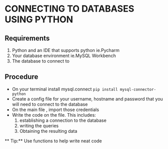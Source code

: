 # CONNECTING TO DATABASES USING PYTHON

## Requirements
1. Python and an IDE that supports python ie.Pycharm
2. Your database environment ie.MySQL Workbench
3. The database to connect to

## Procedure
- On your terminal install mysql.connect
 ``pip install mysql-connector-python``
- Create a config file for your username, hostname and password that you will need to connect to the database
- On the main file , import those credentials
- Write the code on the file. This includes:
  1. establishing a connection to the database
  2. writing the queries
  3. Obtaining the resulting data




** Tip:** 
Use functions to help write neat code





